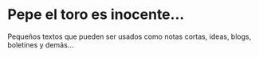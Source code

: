 # Pepe el toro es inocente...

Pequeños textos que pueden ser usados como notas cortas, ideas, blogs, boletines y demás...

